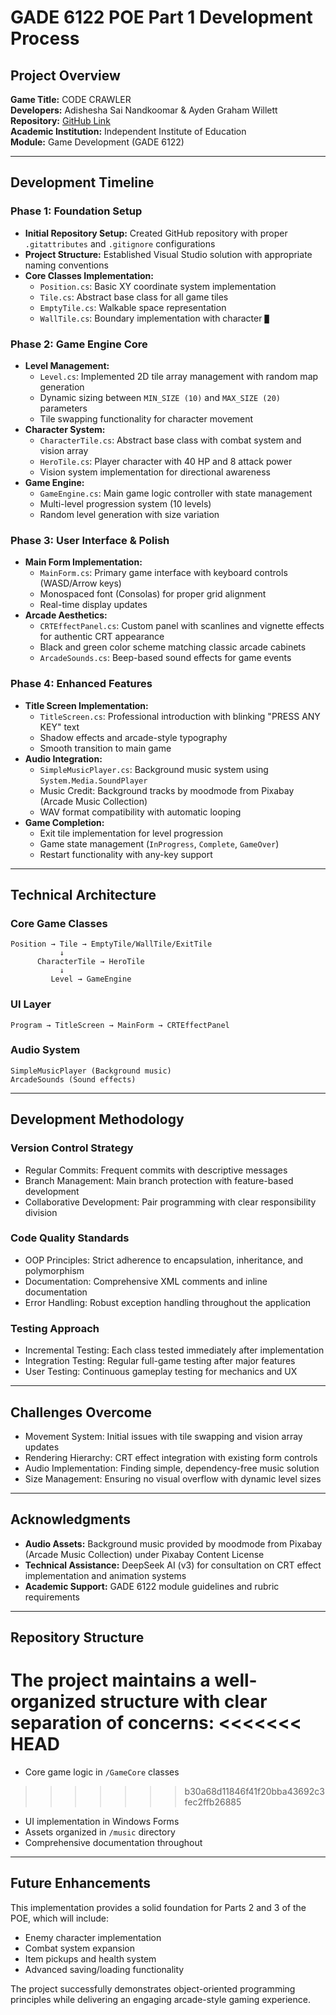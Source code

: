 ﻿# GADE 6122 POE Part 1 Development Process

## Project Overview
**Game Title:** CODE CRAWLER  
**Developers:** Adishesha Sai Nandkoomar & Ayden Graham Willett  
**Repository:** [GitHub Link](https://github.com/adishesha09/GADE_6122_POE_Part_1_Adishesha_and_Ayden)  
**Academic Institution:** Independent Institute of Education  
**Module:** Game Development (GADE 6122)  

---

## Development Timeline

### Phase 1: Foundation Setup
- **Initial Repository Setup:** Created GitHub repository with proper `.gitattributes` and `.gitignore` configurations  
- **Project Structure:** Established Visual Studio solution with appropriate naming conventions  
- **Core Classes Implementation:**  
  - `Position.cs`: Basic XY coordinate system implementation  
  - `Tile.cs`: Abstract base class for all game tiles  
  - `EmptyTile.cs`: Walkable space representation  
  - `WallTile.cs`: Boundary implementation with character `█`  

### Phase 2: Game Engine Core 
- **Level Management:**  
  - `Level.cs`: Implemented 2D tile array management with random map generation  
  - Dynamic sizing between `MIN_SIZE (10)` and `MAX_SIZE (20)` parameters  
  - Tile swapping functionality for character movement  
- **Character System:**  
  - `CharacterTile.cs`: Abstract base class with combat system and vision array  
  - `HeroTile.cs`: Player character with 40 HP and 8 attack power  
  - Vision system implementation for directional awareness  
- **Game Engine:**  
  - `GameEngine.cs`: Main game logic controller with state management  
  - Multi-level progression system (10 levels)  
  - Random level generation with size variation  

### Phase 3: User Interface & Polish 
- **Main Form Implementation:**  
  - `MainForm.cs`: Primary game interface with keyboard controls (WASD/Arrow keys)  
  - Monospaced font (Consolas) for proper grid alignment  
  - Real-time display updates  
- **Arcade Aesthetics:**  
  - `CRTEffectPanel.cs`: Custom panel with scanlines and vignette effects for authentic CRT appearance  
  - Black and green color scheme matching classic arcade cabinets  
  - `ArcadeSounds.cs`: Beep-based sound effects for game events  

### Phase 4: Enhanced Features 
- **Title Screen Implementation:**  
  - `TitleScreen.cs`: Professional introduction with blinking "PRESS ANY KEY" text  
  - Shadow effects and arcade-style typography  
  - Smooth transition to main game  
- **Audio Integration:**  
  - `SimpleMusicPlayer.cs`: Background music system using `System.Media.SoundPlayer`  
  - Music Credit: Background tracks by moodmode from Pixabay (Arcade Music Collection)  
  - WAV format compatibility with automatic looping  
- **Game Completion:**  
  - Exit tile implementation for level progression  
  - Game state management (`InProgress`, `Complete`, `GameOver`)  
  - Restart functionality with any-key support  

---

## Technical Architecture

### Core Game Classes
```
Position → Tile → EmptyTile/WallTile/ExitTile
           ↓
      CharacterTile → HeroTile
           ↓
         Level → GameEngine
```

### UI Layer
```
Program → TitleScreen → MainForm → CRTEffectPanel
```

### Audio System
```
SimpleMusicPlayer (Background music)
ArcadeSounds (Sound effects)
```

---

## Development Methodology

### Version Control Strategy
- Regular Commits: Frequent commits with descriptive messages  
- Branch Management: Main branch protection with feature-based development  
- Collaborative Development: Pair programming with clear responsibility division  

### Code Quality Standards
- OOP Principles: Strict adherence to encapsulation, inheritance, and polymorphism  
- Documentation: Comprehensive XML comments and inline documentation  
- Error Handling: Robust exception handling throughout the application  

### Testing Approach
- Incremental Testing: Each class tested immediately after implementation  
- Integration Testing: Regular full-game testing after major features  
- User Testing: Continuous gameplay testing for mechanics and UX  

---

## Challenges Overcome
- Movement System: Initial issues with tile swapping and vision array updates  
- Rendering Hierarchy: CRT effect integration with existing form controls  
- Audio Implementation: Finding simple, dependency-free music solution  
- Size Management: Ensuring no visual overflow with dynamic level sizes  

---

## Acknowledgments
- **Audio Assets:** Background music provided by moodmode from Pixabay (Arcade Music Collection) under Pixabay Content License  
- **Technical Assistance:** DeepSeek AI (v3) for consultation on CRT effect implementation and animation systems  
- **Academic Support:** GADE 6122 module guidelines and rubric requirements  

---

## Repository Structure
The project maintains a well-organized structure with clear separation of concerns:
<<<<<<< HEAD
=======
- Core game logic in `/GameCore` classes  
>>>>>>> b30a68d11846f41f20bba43692c3fec2ffb26885
- UI implementation in Windows Forms  
- Assets organized in `/music` directory  
- Comprehensive documentation throughout  

---

## Future Enhancements
This implementation provides a solid foundation for Parts 2 and 3 of the POE, which will include:
- Enemy character implementation  
- Combat system expansion  
- Item pickups and health system  
- Advanced saving/loading functionality  

The project successfully demonstrates object-oriented programming principles while delivering an engaging arcade-style gaming experience.
